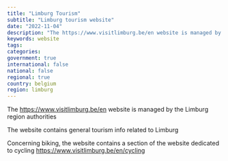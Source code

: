 ```yaml
---
title: "Limburg Tourism"
subtitle: "Limburg tourism website"
date: "2022-11-04"
description: "The https://www.visitlimburg.be/en website is managed by the Limburg region authorities"
keywords: website
tags:
categories: 
government: true
international: false
national: false
regional: true
country: belgium
region: limburg
---
```


The https://www.visitlimburg.be/en website is managed by the Limburg region authorities

The website contains general tourism info related to Limburg

Concerning biking, the website contains a section of the website dedicated to cycling https://www.visitlimburg.be/en/cycling